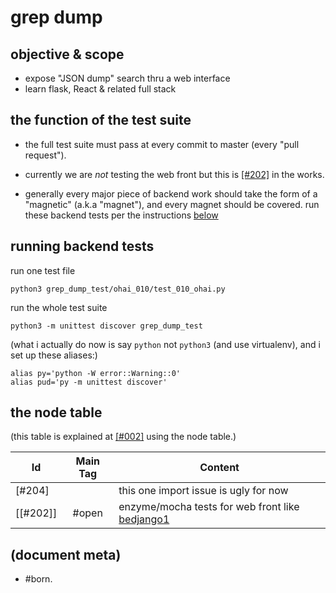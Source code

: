 # grep dump

## objective & scope

  - expose "JSON dump" search thru a web interface
  - learn flask, React & related full stack




## the function of the test suite

  - the full test suite must pass at every commit to master (every "pull request").

  - currently we are *not* testing the web front but this is [\[#202\]](#202) in the works.

  - generally every major piece of backend work should take the form of
    a "magnetic" (a.k.a "magnet"), and every magnet should be covered.
    run these backend tests per the instructions [below](#running-backend-tests)




## <a name='running-backend-tests'></a>running backend tests


run one test file

    python3 grep_dump_test/ohai_010/test_010_ohai.py


run the whole test suite

    python3 -m unittest discover grep_dump_test


(what i actually do now is say `python` not `python3` (and use
virtualenv), and i set up these aliases:)

    alias py='python -W error::Warning::0'
    alias pud='py -m unittest discover'




## <a name="node-table"></a>the node table

(this table is explained at [\[#002\]] using the node table.)

| Id                        | Main Tag | Content
|---------------------------|:-----:|-
|                [#204]     |       | this one import issue is ugly for now
|<a name=202></a>[\[#202\]] | #open | enzyme/mocha tests for web front like [bedjango1]



[\[#002\]]: ../README.md#002
[bedjango1]: http://www.bedjango.com/blog/how-to-build-web-app-react-redux-and-flask/




## (document meta)

  - #born.
